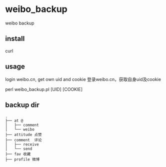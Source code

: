 # weibo_backup

weibo backup

## install

curl

## usage

login weibo.cn, get own uid and cookie 登录weibo.cn，获取自身uid及cookie

perl weibo_backup.pl [UID] [COOKIE]

## backup dir

    .
    ├── at @
    │   ├── comment
    │   └── weibo
    ├── attitude 点赞
    ├── comment  评论
    │   ├── receive
    │   └── send
    ├── fav 收藏
    ├── profile 微博
